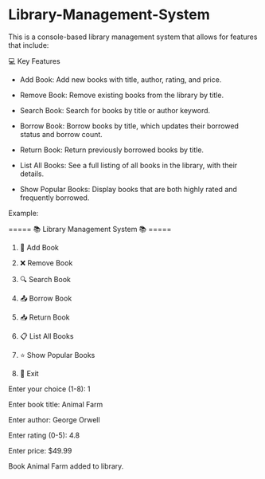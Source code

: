 # Library-Management-System

This is a console-based library management system that allows for features that include:



💻 Key Features

- Add Book: Add new books with title, author, rating, and price.

- Remove Book: Remove existing books from the library by title.

- Search Book: Search for books by title or author keyword.

- Borrow Book: Borrow books by title, which updates their borrowed status and borrow count.

- Return Book: Return previously borrowed books by title.

- List All Books: See a full listing of all books in the library, with their details.

- Show Popular Books: Display books that are both highly rated and frequently borrowed.



Example:

===== 📚 Library Management System 📚 =====

1. 📖 Add Book

2. ❌ Remove Book

3. 🔍 Search Book

4. 📤 Borrow Book

5. 📥 Return Book

6. 📋 List All Books

7. ⭐ Show Popular Books

8. 👋 Exit

Enter your choice (1-8): 1

Enter book title: Animal Farm

Enter author: George Orwell

Enter rating (0-5): 4.8

Enter price: $49.99

Book Animal Farm added to library.
